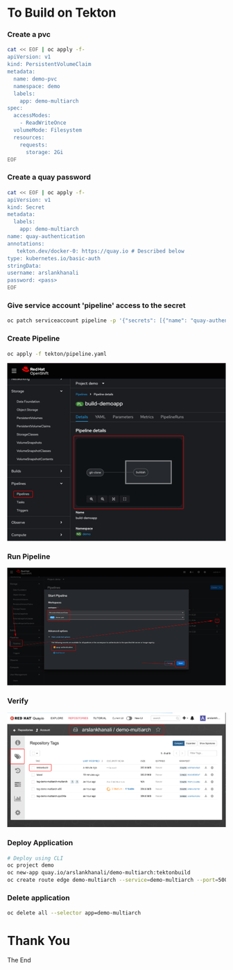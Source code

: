 # To Build on Tekton
### Create a pvc
```sh
cat << EOF | oc apply -f-
apiVersion: v1
kind: PersistentVolumeClaim
metadata:
  name: demo-pvc
  namespace: demo
  labels:
    app: demo-multiarch
spec:
  accessModes:
    - ReadWriteOnce
  volumeMode: Filesystem
  resources:
    requests:
      storage: 2Gi
EOF
```

### Create a quay password
```sh
cat << EOF | oc apply -f-
apiVersion: v1
kind: Secret
metadata:
  labels:
    app: demo-multiarch
name: quay-authentication
annotations:
   tekton.dev/docker-0: https://quay.io # Described below
type: kubernetes.io/basic-auth
stringData:
username: arslankhanali
password: <pass>
EOF
```
### Give service account 'pipeline' access to the secret
```sh
oc patch serviceaccount pipeline -p '{"secrets": [{"name": "quay-authentication"}]}'
```
### Create Pipeline
```sh
oc apply -f tekton/pipeline.yaml
```
![alt text](../images/9-image-pipeline.png)

### Run Pipeline
![alt text](../images/10-image-run.png)

### Verify
![alt text](../images/11-image-quay.png)

### Deploy Application
``` sh
# Deploy using CLI
oc project demo
oc new-app quay.io/arslankhanali/demo-multiarch:tektonbuild
oc create route edge demo-multiarch --service=demo-multiarch --port=5000 
```

### Delete application
```sh
oc delete all --selector app=demo-multiarch
```
# Thank You
The End